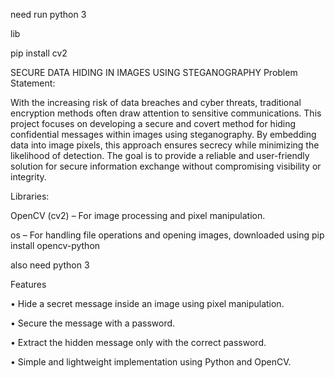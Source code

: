 

need run python 3

lib

pip install cv2

SECURE DATA HIDING IN IMAGES USING STEGANOGRAPHY
Problem Statement:

With the increasing risk of data breaches and cyber threats, traditional encryption methods often draw attention to sensitive communications. This project focuses on developing a secure and covert method for hiding confidential messages within images using steganography. By embedding data into image pixels, this approach ensures secrecy while minimizing the likelihood of detection. The goal is to provide a reliable and user-friendly solution for secure information exchange without compromising visibility or integrity.

Libraries:

OpenCV (cv2) – For image processing and pixel manipulation.

os – For handling file operations and opening images, downloaded using pip install opencv-python

also need python 3

Features

• Hide a secret message inside an image using pixel manipulation.

• Secure the message with a password.

• Extract the hidden message only with the correct password.

• Simple and lightweight implementation using Python and OpenCV.
